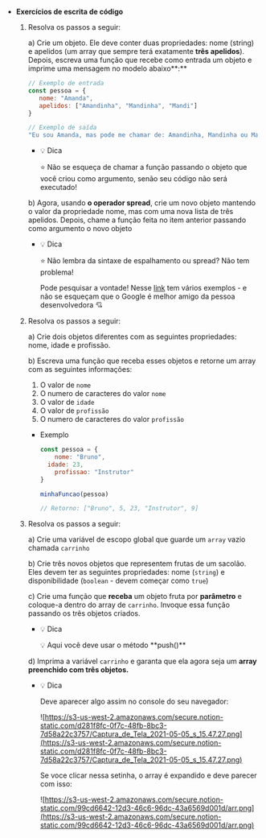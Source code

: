 - **Exercícios de escrita de código**
    1. Resolva os passos a seguir: 
        
        a) Crie um objeto. Ele deve conter duas propriedades: nome (string) e apelidos (um array que sempre terá exatamente **três apelidos**). Depois, escreva uma função que recebe como entrada um objeto e imprime uma mensagem no modelo abaixo**:** 
        
        ```jsx
        // Exemplo de entrada
        const pessoa = {
           nome: "Amanda", 
           apelidos: ["Amandinha", "Mandinha", "Mandi"]
        }
        
        // Exemplo de saída
        "Eu sou Amanda, mas pode me chamar de: Amandinha, Mandinha ou Mandi"
        ```
        
        - 💡  Dica
            
            <aside>
            ⭐ Não se esqueça de chamar a função passando o objeto que você criou como argumento, senão seu código não será executado!
            
            </aside>
            
        
        b) Agora, usando **o operador spread**, crie um novo objeto mantendo o valor da propriedade nome, mas com uma nova lista de três apelidos. Depois, chame a função feita no item anterior passando como argumento o novo objeto
        
        - 💡  Dica
            
            <aside>
            ⭐ Não lembra da sintaxe de espalhamento ou spread? Não tem problema!
            
            Pode pesquisar a vontade! Nesse [link](https://blog.fellyph.com.br/javascript/spread-operator/) tem vários exemplos - e não se esqueçam que o Google é melhor amigo da pessoa desenvolvedora 💘
            
            </aside>
            
        
    2. Resolva os passos a seguir: 
        
        a) Crie dois objetos diferentes com as seguintes propriedades: nome, idade e profissão. 
        
        b) Escreva uma função que receba esses objetos e retorne um array com as seguintes informações:
        
        1. O valor de `nome`
        2. O numero de caracteres do valor `nome`
        3. O valor de `idade`
        4. O valor de `profissão`
        5. O numero de caracteres do valor `profissão`
        - Exemplo
            
            ```jsx
            const pessoa = {
            	nome: "Bruno", 
              idade: 23, 
            	profissao: "Instrutor"
            }
            
            minhaFuncao(pessoa)
            
            // Retorno: ["Bruno", 5, 23, "Instrutor", 9]
            ```
            
        
    3. Resolva os passos a seguir: 
        
        a) Crie uma variável de escopo global que guarde um `array` vazio chamada `carrinho`
        
        b) Crie três novos objetos que representem frutas de um sacolão. Eles devem ter as seguintes propriedades: nome (`string`) e disponibilidade (`boolean` - devem começar como `true`)
        
        c) Crie uma função que **receba** um objeto fruta por **parâmetro** e coloque-a dentro do array de `carrinho`. Invoque essa função passando os três objetos criados. 
        
        - 💡  Dica
            
            <aside>
            💡 Aqui você deve usar o método **push()**
            
            </aside>
            
        
        d) Imprima a variável `carrinho` e garanta que ela agora seja um **array preenchido com três objetos.** 
        
        - 💡  Dica
            
            Deve aparecer algo assim no console do seu navegador:
            
            ![https://s3-us-west-2.amazonaws.com/secure.notion-static.com/d281f8fc-0f7c-48fb-8bc3-7d58a22c3757/Captura_de_Tela_2021-05-05_s_15.47.27.png](https://s3-us-west-2.amazonaws.com/secure.notion-static.com/d281f8fc-0f7c-48fb-8bc3-7d58a22c3757/Captura_de_Tela_2021-05-05_s_15.47.27.png)
            
            Se voce clicar nessa setinha, o array é expandido e deve parecer com isso:
            
            ![https://s3-us-west-2.amazonaws.com/secure.notion-static.com/99cd6642-12d3-46c6-96dc-43a6569d001d/arr.png](https://s3-us-west-2.amazonaws.com/secure.notion-static.com/99cd6642-12d3-46c6-96dc-43a6569d001d/arr.png)